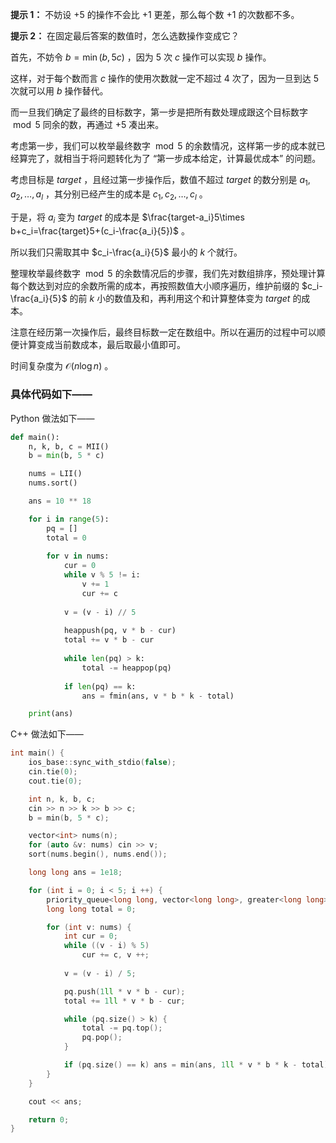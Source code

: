 **提示 1：** 不妨设 $+5$ 的操作不会比 $+1$ 更差，那么每个数 $+1$ 的次数都不多。

**提示 2：** 在固定最后答案的数值时，怎么选数操作变成它？

首先，不妨令 $b=\min(b,5c)$ ，因为 $5$ 次 $c$ 操作可以实现 $b$ 操作。

这样，对于每个数而言 $c$ 操作的使用次数就一定不超过 $4$ 次了，因为一旦到达 $5$ 次就可以用 $b$ 操作替代。

而一旦我们确定了最终的目标数字，第一步是把所有数处理成跟这个目标数字 $\bmod 5$ 同余的数，再通过 $+5$ 凑出来。

考虑第一步，我们可以枚举最终数字 $\bmod 5$ 的余数情况，这样第一步的成本就已经算完了，就相当于将问题转化为了 “第一步成本给定，计算最优成本” 的问题。

考虑目标是 $target$ ，且经过第一步操作后，数值不超过 $target$ 的数分别是 $a_1,a_2,\dots, a_l$ ，其分别已经产生的成本是 $c_1,c_2,\dots,c_l$ 。

于是，将 $a_i$ 变为 $target$ 的成本是 $\frac{target-a_i}5\times b+c_i=\frac{target}5+(c_i-\frac{a_i}{5})$ 。

所以我们只需取其中 $c_i-\frac{a_i}{5}$ 最小的 $k$ 个就行。

整理枚举最终数字 $\bmod 5$ 的余数情况后的步骤，我们先对数组排序，预处理计算每个数达到对应的余数所需的成本，再按照数值大小顺序遍历，维护前缀的 $c_i-\frac{a_i}{5}$ 的前 $k$ 小的数值及和，再利用这个和计算整体变为 $target$ 的成本。

注意在经历第一次操作后，最终目标数一定在数组中。所以在遍历的过程中可以顺便计算变成当前数成本，最后取最小值即可。

时间复杂度为 $\mathcal{O}(n\log n)$ 。

### 具体代码如下——

Python 做法如下——

```Python []
def main():
    n, k, b, c = MII()
    b = min(b, 5 * c)

    nums = LII()
    nums.sort()

    ans = 10 ** 18

    for i in range(5):
        pq = []
        total = 0
        
        for v in nums:
            cur = 0
            while v % 5 != i:
                v += 1
                cur += c
            
            v = (v - i) // 5
            
            heappush(pq, v * b - cur)
            total += v * b - cur
            
            while len(pq) > k:
                total -= heappop(pq)
            
            if len(pq) == k:
                ans = fmin(ans, v * b * k - total)

    print(ans)
```

C++ 做法如下——

```cpp []
int main() {
    ios_base::sync_with_stdio(false);
    cin.tie(0);
    cout.tie(0);

    int n, k, b, c;
    cin >> n >> k >> b >> c;
    b = min(b, 5 * c);

    vector<int> nums(n);
    for (auto &v: nums) cin >> v;
    sort(nums.begin(), nums.end());

    long long ans = 1e18;

    for (int i = 0; i < 5; i ++) {
        priority_queue<long long, vector<long long>, greater<long long>> pq;
        long long total = 0;

        for (int v: nums) {
            int cur = 0;
            while ((v - i) % 5)
                cur += c, v ++;
            
            v = (v - i) / 5;

            pq.push(1ll * v * b - cur);
            total += 1ll * v * b - cur;

            while (pq.size() > k) {
                total -= pq.top();
                pq.pop();
            }

            if (pq.size() == k) ans = min(ans, 1ll * v * b * k - total);
        }
    }

    cout << ans;

    return 0;
}
```